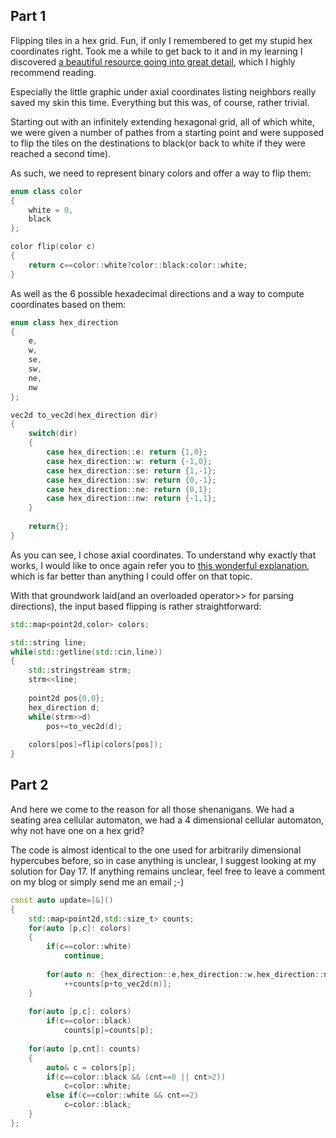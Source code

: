 
## Part 1

Flipping tiles in a hex grid. Fun, if only I remembered to get my stupid hex coordinates right. Took me a while to get back to it and in my learning I discovered [a beautiful resource going into great detail](https://www.redblobgames.com/grids/hexagons/), which I highly recommend reading. 

Especially the little graphic under axial coordinates listing neighbors really saved my skin this time. Everything but this was, of course, rather trivial.

Starting out with an infinitely extending hexagonal grid, all of which white, we were given a number of pathes from a starting point and were supposed to flip the tiles on the destinations to black(or back to white if they were reached a second time).

As such, we need to represent binary colors and offer a way to flip them:

```cpp
enum class color
{
	white = 0,
	black
};

color flip(color c)
{
	return c==color::white?color::black:color::white;
}
```

As well as the 6 possible hexadecimal directions and a way to compute coordinates based on them:

```cpp
enum class hex_direction
{
	e,
	w,
	se,
	sw,
	ne,
	nw
};

vec2d to_vec2d(hex_direction dir)
{
	switch(dir)
	{
		case hex_direction::e: return {1,0};
		case hex_direction::w: return {-1,0};
		case hex_direction::se: return {1,-1};
		case hex_direction::sw: return {0,-1};
		case hex_direction::ne: return {0,1};
		case hex_direction::nw: return {-1,1};
	}
	
	return{};
}
```

As you can see, I chose axial coordinates. To understand why exactly that works, I would like to once again refer you to [this wonderful explanation](https://www.redblobgames.com/grids/hexagons/), which is far better than anything I could offer on that topic.

With that groundwork laid(and an overloaded operator>> for parsing directions), the input based flipping is rather straightforward:

```cpp
std::map<point2d,color> colors;

std::string line;
while(std::getline(std::cin,line))
{
	std::stringstream strm;
	strm<<line;
	
	point2d pos{0,0};
	hex_direction d;
	while(strm>>d)
		pos+=to_vec2d(d);
	
	colors[pos]=flip(colors[pos]);
}
```

## Part 2

And here we come to the reason for all those shenanigans. We had a seating area cellular automaton, we had a 4 dimensional cellular automaton, why not have one on a hex grid? 

The code is almost identical to the one used for arbitrarily dimensional hypercubes before, so in case anything is unclear, I suggest looking at my solution for Day 17. If anything remains unclear, feel free to leave a comment on my blog or simply send me an email ;-)

```cpp
const auto update=[&]()
{
	std::map<point2d,std::size_t> counts;
	for(auto [p,c]: colors)
	{
		if(c==color::white)
			continue;
		
		for(auto n: {hex_direction::e,hex_direction::w,hex_direction::ne, hex_direction::nw, hex_direction::sw, hex_direction::se})
			++counts[p+to_vec2d(n)];
	}
	
	for(auto [p,c]: colors)
		if(c==color::black)
			counts[p]=counts[p];
	
	for(auto [p,cnt]: counts)
	{
		auto& c = colors[p];
		if(c==color::black && (cnt==0 || cnt>2))
			c=color::white;
		else if(c==color::white && cnt==2)
			c=color::black;
	}
};
```